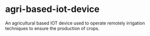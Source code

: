 # agri-based-iot-device
An agricultural based IOT device used to operate remotely irrigation techniques to ensure the production of crops.

